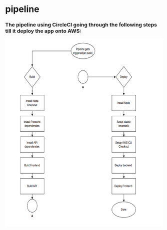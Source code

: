 # pipeline

### The pipeline using CircleCI going through the following steps till it deploy the app onto AWS:

<img src="https://raw.githubusercontent.com/TheAbzo/AWS-Deployment-3rd-Project/master/screenshots/pipeline%20diagram.png" width="600" height="600">
